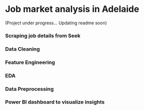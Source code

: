 # Job market analysis in Adelaide
(Project under progress... Updating readme soon)

### Scraping job details from Seek

### Data Cleaning

### Feature Engineering

### EDA

### Data Preprocessing

### Power BI dashboard to visualize insights
